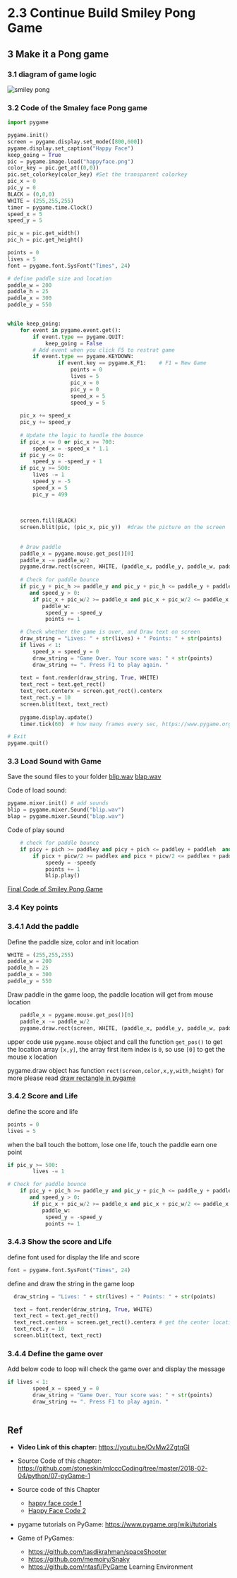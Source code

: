 # 2.3 Continue Build Smiley Pong Game 

## 3 Make it a Pong game

### 3.1 diagram of game logic

![smiley pong](../python/2_LearnPython/10.2.1_SmileyPong_diagram.png)

### 3.2 Code of the Smaley face Pong game

```python
import pygame  

pygame.init()
screen = pygame.display.set_mode([800,600])
pygame.display.set_caption("Happy Face")
keep_going = True
pic = pygame.image.load("happyface.png")
color_key = pic.get_at((0,0))  
pic.set_colorkey(color_key) #Set the transparent colorkey
pic_x = 0
pic_y = 0
BLACK = (0,0,0)
WHITE = (255,255,255)
timer = pygame.time.Clock()
speed_x = 5
speed_y = 5

pic_w = pic.get_width()
pic_h = pic.get_height()

points = 0
lives = 5
font = pygame.font.SysFont("Times", 24)

# define paddle size and location
paddle_w = 200
paddle_h = 25
paddle_x = 300
paddle_y = 550


while keep_going:    
    for event in pygame.event.get(): 
        if event.type == pygame.QUIT: 
            keep_going = False
        # Add event when you click F5 to restrat game
        if event.type == pygame.KEYDOWN:
                if event.key == pygame.K_F1:    # F1 = New Game
                    points = 0
                    lives = 5
                    pic_x = 0
                    pic_y = 0
                    speed_x = 5
                    speed_y = 5  
                
    pic_x += speed_x
    pic_y += speed_y
    
    # Update the logic to handle the bounce
    if pic_x <= 0 or pic_x >= 700:
        speed_x = -speed_x * 1.1
    if pic_y <= 0:
        speed_y = -speed_y + 1
    if pic_y >= 500:
        lives -= 1
        speed_y = -5
        speed_x = 5
        pic_y = 499
        
   
    
    screen.fill(BLACK)    
    screen.blit(pic, (pic_x, pic_y))  #draw the picture on the screen
    
    
    # Draw paddle
    paddle_x = pygame.mouse.get_pos()[0]
    paddle_x -= paddle_w/2
    pygame.draw.rect(screen, WHITE, (paddle_x, paddle_y, paddle_w, paddle_h))
    
    # Check for paddle bounce
    if pic_y + pic_h >= paddle_y and pic_y + pic_h <= paddle_y + paddle_h \
       and speed_y > 0:
        if pic_x + pic_w/2 >= paddle_x and pic_x + pic_w/2 <= paddle_x + \
           paddle_w:
            speed_y = -speed_y
            points += 1

    # Check whether the game is over, and Draw text on screen
    draw_string = "Lives: " + str(lives) + " Points: " + str(points)
    if lives < 1:   
        speed_x = speed_y = 0
        draw_string = "Game Over. Your score was: " + str(points)
        draw_string += ". Press F1 to play again. "
        
    text = font.render(draw_string, True, WHITE)
    text_rect = text.get_rect()
    text_rect.centerx = screen.get_rect().centerx
    text_rect.y = 10
    screen.blit(text, text_rect)
       
    pygame.display.update()
    timer.tick(60)  # how many frames every sec, https://www.pygame.org/docs/ref/time.html

# Exit    
pygame.quit() 
```

### 3.3 Load Sound with Game

Save the sound files to your folder
[blip.wav](../python/2_LearnPython/codes/blip.wav)
[blap.wav](../python/2_LearnPython/codes/blap.wav)

Code of load sound:

```python
pygame.mixer.init() # add sounds
blip = pygame.mixer.Sound("blip.wav")
blap = pygame.mixer.Sound("blap.wav")
```

Code of play sound

```python
    # check for paddle bounce
    if picy + pich >= paddley and picy + pich <= paddley + paddleh  and speedy > 0:
        if picx + picw/2 >= paddlex and picx + picw/2 <= paddlex + paddlew:
            speedy = -speedy
            points += 1
            blip.play()
```

[Final Code of Smiley Pong Game](../python/2_LearnPython/codes/10.python_smileyPong/03.SmileyPong_withSound.py)

### 3.4 Key points 

### 3.4.1  Add the paddle

Define the paddle size, color and init location
```python
WHITE = (255,255,255)
paddle_w = 200
paddle_h = 25
paddle_x = 300
paddle_y = 550
```

Draw paddle in the game loop,
the paddle location will get from mouse location

```python
    paddle_x = pygame.mouse.get_pos()[0]
    paddle_x -= paddle_w/2
    pygame.draw.rect(screen, WHITE, (paddle_x, paddle_y, paddle_w, paddle_h))
```

upper code use `pygame.mouse` object and call the function `get_pos()` to get the location array `[x,y]`, the array first item index is `0`, so use `[0]` to get the mouse x location

pygame.draw object has function `rect(screen,color,x,y,with,height)`
for more please read [draw rectangle in pygame](https://www.geeksforgeeks.org/how-to-draw-rectangle-in-pygame/)

### 3.4.2 Score and Life

define the score and life

```python
points = 0
lives = 5

```

when the ball touch the bottom, lose one life,
touch the paddle earn one point

```python
if pic_y >= 500:
        lives -= 1
```

```python
# Check for paddle bounce
    if pic_y + pic_h >= paddle_y and pic_y + pic_h <= paddle_y + paddle_h \
       and speed_y > 0:
        if pic_x + pic_w/2 >= paddle_x and pic_x + pic_w/2 <= paddle_x + \
           paddle_w:
            speed_y = -speed_y
            points += 1
```

### 3.4.3 Show the score and Life

define font used for display the life and score

```python
font = pygame.font.SysFont("Times", 24)
```

define and draw the string in the game loop

```python
  draw_string = "Lives: " + str(lives) + " Points: " + str(points)

  text = font.render(draw_string, True, WHITE)
  text_rect = text.get_rect()
  text_rect.centerx = screen.get_rect().centerx # get the center location of the screen, not hard code 300 or 400 
  text_rect.y = 10
  screen.blit(text, text_rect)
```

### 3.4.4 Define the game over

Add below code to loop will check the game over and display the message 

```python
if lives < 1:   
        speed_x = speed_y = 0
        draw_string = "Game Over. Your score was: " + str(points)
        draw_string += ". Press F1 to play again. "
        
```

## Ref

- **Video Link of this chapter:** <https://youtu.be/OvMw2ZgtqGI>
- Source Code of this chapter: <https://github.com/stoneskin/mlcccCoding/tree/master/2018-02-04/python/07-pyGame-1>
- Source code of this Chapter

  - [happy face code 1](../python/2_LearnPython/codes/10.python_smileyPong/happyface.py)
  - [Happy Face Code 2](../python/2_LearnPython//codes/10.python_smileyPong/happyface1.py)

- pygame tutorials on PyGame: <https://www.pygame.org/wiki/tutorials>
- Game of PyGames:
  - https://github.com/tasdikrahman/spaceShooter
  - https://github.com/memoiry/Snaky
  - https://github.com/ntasfi/PyGame Learning Environment